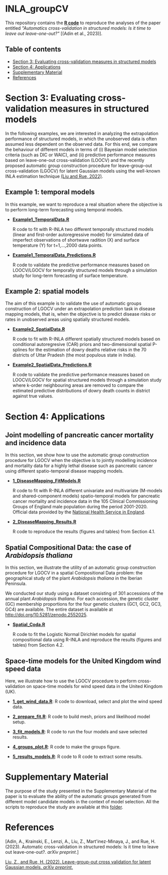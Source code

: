 # INLA_groupCV

This repository contains the [**R code**](https://github.com/spatialstatisticsupna/INLA_groupCV/tree/main/R/) to reproduce the analyses of the paper entitled *"Automatics cross-validation in structured models: Is it time to leave out leave-one-out?"* [(Adin et al., 2023)].

## Table of contents

-   [Section 3: Evaluating cross-validation measures in structured models](#section-3-evaluating-cross-validation-measures-in-structured-models)
-   [Section 4: Applications](#section-4-applications)
-   [Supplementary Material](#supplementary-material)
-   [References](#references)

# Section 3: Evaluating cross-validation measures in structured models

In the following examples, we are interested in analyzing the extrapolation performance of structured models, in which the unobserved data is often assumed less dependent on the observed data. For this end, we compare the behaviour of different models in terms of (i) Bayesian model selection criteria (such as DIC or WAIC), and (ii) predictive performance measures based on leave-one-out cross-validation (LOOCV) and the recently proposed automatic group construction procedure for leave-group-out cross-validation (LGOCV) for latent Gaussian models using the well-known INLA estimation technique [(Liu and Rue, 2022)](https://doi.org/10.48550/arXiv.2210.04482).

## Example 1: temporal models

In this example, we want to reproduce a real situation where the objective is to perform long-term forecasting using temporal models.

-   [**Example1_TemporalData.R**](./R/Section3/Example1_TemporalData.R)

    R code to fit with R-INLA two different temporally structured models (linear and first-order autoregressive model) for simulated data of imperfect observations of shortwave radition (X) and surface temperature (Y) for t=1,...,2000 data points.

-   [**Example1_TemporalData_Predictions.R**](./R/Section3/Example1_TemporalData_Predictions.R)

    R code to validate the predictive performance measures based on LOOCV/LGOCV for temporally structured models through a simulation study for long-term forecasting of surface temperature.

## Example 2: spatial models

The aim of this example is to validate the use of automatic groups construction of LGOCV under an extrapolation prediction task in disease mapping models, that is, when the objective is to predict disease risks or rates in unobserved areas using spatially structured models.

-   [**Example2_SpatialData.R**](./R/Section3/Example2_SpatialData.R)

    R code to fit with R-INLA different spatially structured models based on conditional autoregresive (CAR) priors and two-dimensional spatial P-splines for the estimation of dowry deaths relative risks in the 70 districts of Uttar Pradesh (the most populous state in India).

-   [**Example2_SpatialData_Predictions.R**](./R/Section3/Example2_SpatialData_Predictions.R)

    R code to validate the predictive performance measures based on LOOCV/LGOCV for spatial structured models through a simulation study where k-order neighbouring areas are removed to compare the estimated predictive distributions of dowry death counts in district against true values.

# Section 4: Applications

## Joint modelling of pancreatic cancer mortality and incidence data

In this section, we show how to use the automatic group construction procedure for LGOCV when the objective is to jointly modelling incidence and mortality data for a highly lethal disease such as pancreatic cancer using different spatio-temporal disease mapping models.

-   [**1_DiseaseMapping_FitModels.R**](./R/Section4/DiseaseMapping/1_DiseaseMapping_FitModels.R)

    R code to fit with R-INLA different univariate and multivariate (M-models and shared-component models) spatio-temporal models for pancreatic cancer mortality and incidence data in the 105 Clinical Commissioning Groups of England male population during the period 2001-2020. Official data provided by the [National Health Service in England](https://www.cancerdata.nhs.uk/incidence_and_mortality).

-   [**2_DiseaseMapping_Results.R**](./R/Section4/DiseaseMapping/2_DiseaseMapping_Results.R)

    R code to reproduce the results (figures and tables) from Section 4.1.

## Spatial Compositional Data: the case of *Arabidopsis thaliana*

In this section, we illustrate the utility of an automatic group construction procedure for LGOCV in a spatial Compositional Data problem: the geographical study of the plant *Arabidopsis thaliana* in the Iberian Peninsula.

We conducted our study using a dataset consisting of 301 accessions of the annual plant *Arabidopsis thaliana*. For each accession, the genetic cluster (GC) membership proportions for the four genetic clusters (GC1, GC2, GC3, GC4) are available. The entire dataset is available at <http://doi.org/10.5281/zenodo.2552025>.

-   [**Spatial_Coda.R**](./R/Section4/CoDa/Spatial_Coda.R)

    R code to fit the Logistic Normal Dirichlet models for spatial compositional data using R-INLA and reproduce the results (figures and tables) from Section 4.2.


## Space-time models for the United Kingdom wind speed data

Here, we illustrate how to use the LGOCV procedure to perform cross-validation on space-time models for wind speed data in the United Kingdom (UK).

-   [**1_get_wind_data.R**](./R/Section4/Spacetime/1_get_wind_data.R): R code to download, select and plot the wind speed data.

-   [**2_prepare_fit.R**](./R/Section4/Spacetime/2_prepare_fit.R): R code to build mesh, priors and likelihood model setup.
    
-   [**3_fit_models.R**](./R/Section4/Spacetime/3_fit_models.R): R code to run the four models and save selected results.

-   [**4_groups_plot.R**](./R/Section4/Spacetime/4_groups_plot.R): R code to make the groups figure.

-   [**5_results_models.R**](./R/Section4/Spacetime/5_results_models.R): R code to R code to extract some results.


# Supplementary Material

The purpose of the study presented in the Supplementary Material of the paper is to evaluate the ability of the automatic groups generated from different model candidate models in the context of model selection. All the scripts to reproduce the study are available at this [folder](./R/Supplement/).


# References

[Adin, A., Krainski, E., Lenzi, A., Liu, Z., Mart\'inez-Minaya, J., and Rue, H. (2023). Automatic cross-validation in structured models: Is it time to leave out leave-one-out?. *arXiv preprint*.]

[Liu, Z., and Rue, H. (2022). Leave-group-out cross validation for latent Gaussian models. *arXiv preprint*.](https://doi.org/10.48550/arXiv.2210.04482)
